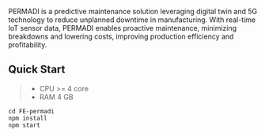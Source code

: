 PERMADI is a predictive maintenance solution leveraging digital twin and 5G technology to reduce unplanned downtime in manufacturing. With real-time IoT sensor data, PERMADI enables proactive maintenance, minimizing breakdowns and lowering costs, improving production efficiency and profitability.

## Quick Start

>- CPU >= 4 core
>- RAM 4 GB

```
cd FE-permadi
npm install
npm start
```

